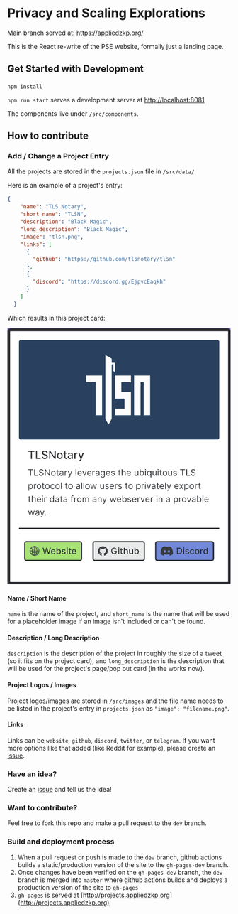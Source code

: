# Privacy and Scaling Explorations
Main branch served at: https://appliedzkp.org/

This is the React re-write of the PSE website, formally just a landing page.

## Get Started with Development

`npm install`

`npm run start` serves a development server at [http://localhost:8081](http://localhost:8081)

The components live under `/src/components`.

## How to contribute

### Add / Change a Project Entry

All the projects are stored in the `projects.json` file in `/src/data/`

Here is an example of a project's entry:

``` json
{
    "name": "TLS Notary",
    "short_name": "TLSN",
    "description": "Black Magic",
    "long_description": "Black Magic",
    "image": "tlsn.png",
    "links": [
      {
        "github": "https://github.com/tlsnotary/tlsn"
      },
      {
        "discord": "https://discord.gg/EjpvcEaqkh"
      }
    ]
  }
```

Which results in this project card:

![TLSN_Example](TLSN_Example.png)

#### Name / Short Name

`name` is the name of the project, and `short_name` is the name that will be used for a placeholder image if an image isn't included or can't be found.

#### Description / Long Description

`description` is the description of the project in roughly the size of a tweet (so it fits on the project card), and `long_description` is the description that will be used for the project's page/pop out card (in the works now).

#### Project Logos / Images

Project logos/images are stored in `/src/images` and the file name needs to be listed in the project's entry in `projects.json` as `"image": "filename.png"`.

#### Links

Links can be `website`, `github`, `discord`, `twitter`, or `telegram`. If you want more options like that added (like Reddit for example), please create an [issue](https://github.com/AtHeartEngineering/pse_landingpage/issues/new).

### Have an idea?

Create an [issue](https://github.com/AtHeartEngineering/pse_landingpage/issues/new) and tell us the idea!

### Want to contribute?

Feel free to fork this repo and make a pull request to the `dev` branch. 

### Build and deployment process

1. When a pull request or push is made to the `dev` branch, github actions builds a static/production version of the site to the `gh-pages-dev` branch.
2. Once changes have been verified on the `gh-pages-dev` branch, the `dev` branch is merged into `master` where github actions builds and deploys a production version of the site to `gh-pages`
3. `gh-pages` is served at [http://projects.appliedzkp.org](http://projects.appliedzkp.org)
